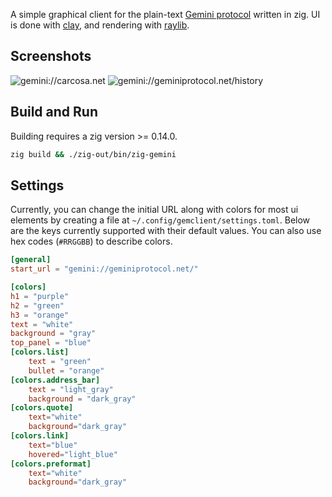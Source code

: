 A simple graphical client for the plain-text [Gemini protocol](https://geminiprotocol.net/) written in zig. UI is done with [clay](https://github.com/nicbarker/clay), and rendering with [raylib](https://github.com/raysan5/raylib).

## Screenshots

![gemini://carcosa.net](screenshots/Screenshot%202025-03-07%20at%201.39.39 PM.png)
![gemini://geminiprotocol.net/history](screenshots/Screenshot%202025-03-07%20at%201.29.57 PM.png)

## Build and Run

Building requires a zig version >= 0.14.0. 

```sh
zig build && ./zig-out/bin/zig-gemini
```

## Settings

Currently, you can change the initial URL along with colors for most ui elements by creating a file at `~/.config/gemclient/settings.toml`. Below are the keys currently supported with their default values. You can also use hex codes (`#RRGGBB`) to describe colors.

```toml
[general]
start_url = "gemini://geminiprotocol.net/"

[colors]
h1 = "purple"
h2 = "green"
h3 = "orange"
text = "white"
background = "gray"
top_panel = "blue"
[colors.list]
    text = "green"
    bullet = "orange"
[colors.address_bar]
    text = "light_gray"
    background = "dark_gray"
[colors.quote]
    text="white"
    background="dark_gray"
[colors.link]
    text="blue"
    hovered="light_blue"
[colors.preformat]
    text="white"
    background="dark_gray"
```